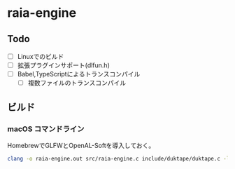 # raia-engine

## Todo

- [ ] Linuxでのビルド
- [ ] 拡張プラグインサポート(dlfun.h)
- [ ] Babel,TypeScriptによるトランスコンパイル
  - [ ] 複数ファイルのトランスコンパイル

## ビルド

### macOS コマンドライン

HomebrewでGLFWとOpenAL-Softを導入しておく。

```sh
clang -o raia-engine.out src/raia-engine.c include/duktape/duktape.c -lm -lglfw -framework OpenGL -framework OpenAL -I /opt/homebrew/include -I include -L /opt/homebrew/opt/openal-soft/lib -L /opt/homebrew/opt/glfw/lib
```